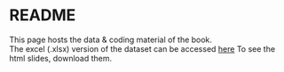 # README

This page hosts the data & coding material of the book.   
The excel (.xlsx) version of the dataset can be accessed [here](https://drive.google.com/file/d/17wm7QOqy90s7Jy-v1ZEO-iOkZn4mdXP7/view?usp=sharing) 
To see the html slides, download them.
